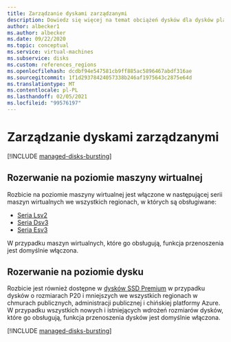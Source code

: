 ```yaml
---
title: Zarządzanie dyskami zarządzanymi
description: Dowiedz się więcej na temat obciążeń dysków dla dysków platformy Azure i maszyn wirtualnych platformy Azure.
author: albecker1
ms.author: albecker
ms.date: 09/22/2020
ms.topic: conceptual
ms.service: virtual-machines
ms.subservice: disks
ms.custom: references_regions
ms.openlocfilehash: dcdbf94e547581cb9ff885ac5896467abdf316ae
ms.sourcegitcommit: 1f1d29378424057338b246af1975643c2875e64d
ms.translationtype: MT
ms.contentlocale: pl-PL
ms.lasthandoff: 02/05/2021
ms.locfileid: "99576197"
---
```

# <a name="managed-disk-bursting"></a>Zarządzanie dyskami zarządzanymi
[!INCLUDE [managed-disks-bursting](../../includes/managed-disks-bursting.md)]

## <a name="virtual-machine-level-bursting"></a>Rozerwanie na poziomie maszyny wirtualnej
Rozbicie na poziomie maszyny wirtualnej jest włączone w następującej serii maszyn wirtualnych we wszystkich regionach, w których są obsługiwane:
- [Seria Lsv2](lsv2-series.md)
- [Seria Dsv3](dv3-dsv3-series.md)
- [Seria Esv3](ev3-esv3-series.md)

W przypadku maszyn wirtualnych, które go obsługują, funkcja przenoszenia jest domyślnie włączona.

## <a name="disk-level-bursting"></a>Rozerwanie na poziomie dysku
Rozbicie jest również dostępne w [dysków SSD Premium](disks-types.md#premium-ssd) w przypadku dysków o rozmiarach P20 i mniejszych we wszystkich regionach w chmurach publicznych, administracji publicznej i chińskiej platformy Azure. W przypadku wszystkich nowych i istniejących wdrożeń rozmiarów dysków, które go obsługują, funkcja przenoszenia dysków jest domyślnie włączona. 

[!INCLUDE [managed-disks-bursting](../../includes/managed-disks-bursting-2.md)]
